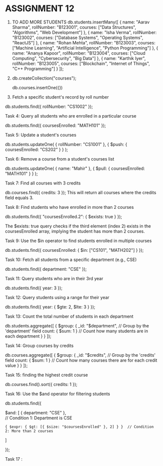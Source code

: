 # ASSIGNMENT 12

1) TO ADD MORE STUDENTS 
db.students.insertMany([
  {
    name: "Aarav Sharma",
    rollNumber: "B123001",
    courses: ["Data Structures", "Algorithms", "Web Development"]
  },
  {
    name: "Isha Verma",
    rollNumber: "B123002",
    courses: ["Database Systems", "Operating Systems", "ReactJS"]
  },
  {
    name: "Rohan Mehta",
    rollNumber: "B123003",
    courses: ["Machine Learning", "Artificial Intelligence", "Python Programming"]
  },
  {
    name: "Ananya Kapoor",
    rollNumber: "B123004",
    courses: ["Cloud Computing", "Cybersecurity", "Big Data"]
  },
  {
    name: "Karthik Iyer",
    rollNumber: "B123005",
    courses: ["Blockchain", "Internet of Things", "C++ Programming"]
  }
]);
 

 2) db.createCollection("courses");

     db.courses.insertOne({})

3) Fetch a specific student's record by roll number


db.students.find({ rollNumber: "CS1002" });



Task 4: Query all students who are enrolled in a particular course

db.students.find({ coursesEnrolled: "MATH101" });


Task 5: Update a student's courses

db.students.updateOne(
  { rollNumber: "CS1001" },
  { $push: { coursesEnrolled: "CS202" } }
);


Task 6: Remove a course from a student's courses list

db.students.updateOne(
  { name: "Mahir" },
  { $pull: { coursesEnrolled: "MATH101" } }
);


Task 7: Find all courses with 3 credits

db.courses.find({ credits: 3 });
This will return all courses where the credits field equals 3.

Task 8: Find students who have enrolled in more than 2 courses

db.students.find({ "coursesEnrolled.2": { $exists: true } });

The $exists: true query checks if the third element (index 2) exists in the coursesEnrolled array, implying the student has more than 2 courses.

Task 9: Use the $in operator to find students enrolled in multiple courses

db.students.find({ coursesEnrolled: { $in: ["CS101", "MATH202"] } });


Task 10: Fetch all students from a specific department (e.g., CSE)

db.students.find({ department: "CSE" });

Task 11: Query students who are in their 3rd year

db.students.find({ year: 3 });

Task 12: Query students using a range for their year

db.students.find({ year: { $gte: 2, $lte: 3 } });

Task 13: Count the total number of students in each department

db.students.aggregate([
  {
    $group: {
      _id: "$department",     // Group by the 'department' field
      count: { $sum: 1 }      // Count how many students are in each department
    }
  }
]);


Task 14: Group courses by credits

db.courses.aggregate([
  {
    $group: {
      _id: "$credits",     // Group by the 'credits' field
      count: { $sum: 1 }    // Count how many courses there are for each credit value
    }
  }
]);

Task 15: finding the highest credit course 

db.courses.find().sort({ credits: 1 });

Task 16: Use the $and operator for filtering students

db.students.find({
  
  $and:
   [
    { department: "CSE" },  
    // Condition 1: Department is CSE
    
    { $expr: { $gt: [{ $size: "$coursesEnrolled" }, 2] } }  // Condition 2: More than 2 courses
  ]

});

Task 17 : 